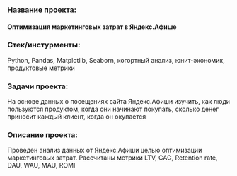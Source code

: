 ### Название проекта: 
#### Оптимизация маркетинговых затрат в Яндекс.Афише

### Стек/инстурменты:
Python, Pandas, Matplotlib, Seaborn, когортный анализ, юнит-экономик, продуктовые метрики

### Задачи проекта:
На основе данных о посещениях сайта Яндекс.Афиши изучить, как люди пользуются продуктом, когда они начинают покупать, сколько денег приносит каждый клиент, когда он окупается

### Описание проекта:
Проведен анализ данных от Яндекс.Афиши целью оптимизации маркетинговых затрат.
Рассчитаны метрики LTV, CAC, Retention rate, DAU, WAU, MAU, ROMI
